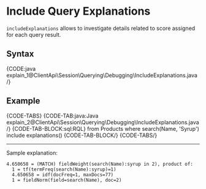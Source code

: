 # Include Query Explanations

`includeExplanations` allows to investigate details related to score assigned for each query result.

## Syntax


{CODE:java explain_1@ClientApi\Session\Querying\Debugging\IncludeExplanations.java /}

## Example

{CODE-TABS}
{CODE-TAB:java:Java explain_2@ClientApi\Session\Querying\Debugging\IncludeExplanations.java /}
{CODE-TAB-BLOCK:sql:RQL}
from Products 
where search(Name, 'Syrup')
include explanations()
{CODE-TAB-BLOCK/}
{CODE-TABS/}

<hr />
Sample explanation:

```
4.650658 = (MATCH) fieldWeight(search(Name):syrup in 2), product of:
  1 = tf(termFreq(search(Name):syrup)=1)
  4.650658 = idf(docFreq=1, maxDocs=77)
  1 = fieldNorm(field=search(Name), doc=2)
```
